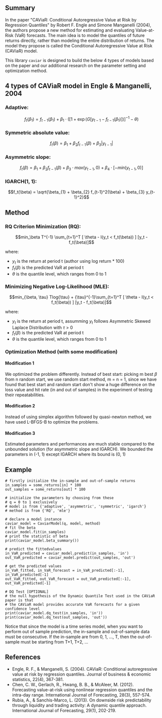 ## Summary
In the paper "CAViaR: Conditional Autoregressive Value at Risk by Regression Quantiles" by Robert F. Engle and Simone Manganelli (2004), the authors propose a new method for estimating and evaluating Value-at-Risk (VaR) forecasts. The main idea is to model the quantiles of future returns directly, rather than modeling the entire distribution of returns. The model they propose is called the Conditional Autoregressive Value at Risk (CAViaR) model.

This library `caviar` is designed to build the below 4 types of models based on the paper and our additional research on the parameter setting and optimization method.

## 4 types of CAViaR model in Engle & Manganelli, 2004
### Adaptive:
$$f_{t}(\beta_{1}) = f_{t-1}(\beta_{1}) + \beta_{1} \cdot ([1 + \exp(G[y_{t-1} - f_{t-1}(\beta_{1})])]^{-1} - \theta )$$

### Symmetric absolute value:
$$f_t(\beta) = \beta_{1} + \beta_{2} f_{t-1}(\beta) + \beta_{3} |y_{t-1}|$$

### Asymmetric slope:
$$f_t(\beta) = \beta_{1} + \beta_{2} f_{t-1}(\beta) + \beta_{3} \cdot max(y_{t-1}, 0) + \beta_{4} \cdot [-min(y_{t-1}, 0)]$$

### IGARCH(1, 1):
$$f_t(\beta) = \sqrt{\beta_{1} + \beta_{2} f_{t-1}^2(\beta) + \beta_{3} y_{t-1}^2}$$

## Method
### RQ Criterion Minimization (RQ):
$$min_\beta T^{-1} \sum_{t=1}^T [ \theta - I(y_t < f_t(\beta)) ] [y_t - f_t(\beta)]$$

where:
- $y_t$ is the return at period t (author using log return * 100)
- $f_t(\beta)$ is the predicted VaR at period t
- $\theta$ is the quantile level, which ranges from 0 to 1

### Minimizing Negative Log-Likelihood (MLE):
$$min_{\beta, \tau} Tlog{\tau} + {\tau}^{-1}\sum_{t=1}^T [ \theta - I(y_t < f_t(\beta)) ] [y_t - f_t(\beta)]$$

where:
- $y_t$ is the return at period t, assumming $y_t$ follows Asymmetric Skewed Laplace Distribution with $\tau$ > 0
- $f_t(\beta)$ is the predicted VaR at period t
- $\theta$ is the quantile level, which ranges from 0 to 1

### Optimization Method (with some modification)
#### Modification 1
We optimized the problem differently. Instead of best start: picking m best $\beta$ from n random start, we use random start method, m = n = 1, since we have found that best start and random start don't show a huge difference on the loss value and hit rate (in and out of samples) in the experiment of testing their repeatabilities.
#### Modification 2
Instead of using simplex algorithm followed by quasi-newton method, we have used L-BFGS-B to optimize the problems.
#### Modification 3
Estimated parameters and performances are much stable compared to the unbounded solution (for asymmetric slope and IGARCH).
We bounded the parameters in (-1, 1) except IGARCH where its bound is (0, 1)

## Example
```
# firstly initialize the in-sample and out-of-sample returns
in_samples = some_returns[in] * 100
out_samples = some_returns[out] * 100

# initialize the parameters by choosing from these
# q = 0 to 1 exclusively
# model is from {'adaptive', 'asymmetric', 'symmetric', 'igarch'}
# method is from {'RQ', 'mle'}

# declare a model instance
caviar_model = CaviarModel(q, model, method)
# fit the beta
caviar_model.fit(in_samples)
# print the statistic of beta
print(caviar_model.beta_summary())

# predict the fittedvalues
in_VaR_predicted = caviar_model.predict(in_samples, 'in')
out_VaR_predicted = caviar_model.predict(out_samples, 'out')

# get the predicted values
in_VaR_fitted, in_VaR_forecast = in_VaR_predicted[:-1], in_VaR_predicted[-1]
out_VaR_fitted, out_VaR_forecast = out_VaR_predicted[:-1], out_VaR_predicted[-1]

# DQ Test [OPTIONAL]
# the null hypothesis of the Dynamic Quantile Test used in the CAViaR paper is that
# the CAViaR model provides accurate VaR forecasts for a given confidence level
print(caviar_model.dq_test(in_samples, 'in'))
print(caviar_model.dq_test(out_samples, 'out'))
```

Notice that since the model is a time series model, when you want to perform out of sample prediction, the in-sample and out-of-sample data must be consecutive. If the in-sample are from 0, 1, ..., T, then the out-of-sample must be starting from T+1, T+2, ...

## References
- Engle, R. F., & Manganelli, S. (2004). CAViaR: Conditional autoregressive value at risk by regression quantiles. Journal of business & economic statistics, 22(4), 367-381.
- Chen, C. W., Gerlach, R., Hwang, B. B., & McAleer, M. (2012). Forecasting value-at-risk using nonlinear regression quantiles and the intra-day range. International Journal of Forecasting, 28(3), 557-574.
- Rubia, A., & Sanchis-Marco, L. (2013). On downside risk predictability through liquidity and trading activity: A dynamic quantile approach. International Journal of Forecasting, 29(1), 202-219.
